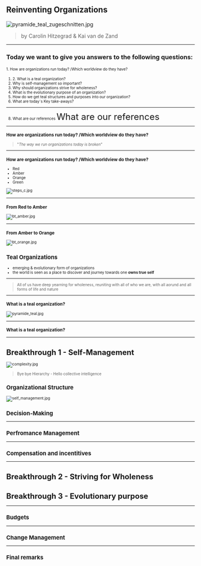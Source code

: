## Reinventing Organizations

![pyramide_teal_zugeschnitten.jpg](pyramide_teal_zugeschnitten.jpg)
>by Carolin Hitzegrad & Kai van de Zand
---

### Today we want to give you answers to the following questions:
<font size="1">1. How are organizations run today? /Which worldview do they have?
1. <font size="1">2. What is a teal organization?
2. <font size="1">Why is self-management so important?
3. <font size="1">Why should organizations strive for wholeness?
4. <font size="1">What is the evolutionary purpose of an organization?
5. <font size="1">How do we get teal structures and purposes into our organization?
6. <font size="1">What are today´s Key take-aways?

---

8. What are our references <font size="5">What are our references</font>

---

### How are organizations run today? /Which worldview do they have?

>"_The way we run organizations today is broken_"

---

### How are organizations run today? /Which worldview do they have?
* Red
* Amber
* Orange
* Green

![steps_c.jpg](steps_c.jpg)

---

### From Red to Amber

![bt_amber.jpg](bt_amber.jpg)

---

### From Amber to Orange

![bt_orange.jpg](bt_orange.jpg)

## Teal Organizations
* emerging & evolutionary form of organizations
* the world is seen as a place to discover and journey towards one **owns true self**

---

>All of us have deep yearning for wholeness, reuniting with all of who we are, with all aorund and all forms of life and nature
---
### What is a teal organization?

![pyramide_teal.jpg](pyramide_teal.jpg)

---
### What is a teal organization?


---

# Breakthrough 1 - Self-Management
![complexity.jpg](complexity.jpg)

> Bye bye Hierarchy - Hello collective intelligence

## Organizational Structure 
![self_management.jpg](self_management.jpg)


## Decision-Making

---

## Perfromance Management

---

## Compensation and incentitives



---

# Breakthrough 2 - Striving for Wholeness


# Breakthrough 3 - Evolutionary purpose

---

## Budgets

---

## Change Management

---

## Final remarks


